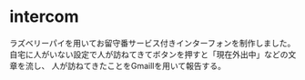 # intercom

ラズベリーパイを用いてお留守番サービス付きインターフォンを制作しました。
自宅に人がいない設定で人が訪ねてきてボタンを押すと「現在外出中」などの文章を流し、
人が訪ねてきたことをGmaillを用いて報告する。
